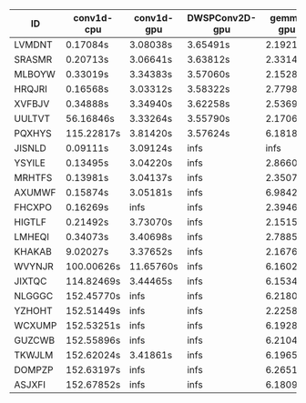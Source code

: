 |ID|conv1d-cpu|conv1d-gpu|DWSPConv2D-gpu|gemm-gpu|avg|
|-|-|-|-|-|-|
|LVMDNT|0.17084s|3.08038s|3.65491s|2.19210s|2.27455s|
|SRASMR|0.20713s|3.06641s|3.63812s|2.33140s|2.31076s|
|MLBOYW|0.33019s|3.34383s|3.57060s|2.15289s|2.34938s|
|HRQJRI|0.16568s|3.03312s|3.58322s|2.77986s|2.39047s|
|XVFBJV|0.34888s|3.34940s|3.62258s|2.53693s|2.46445s|
|UULTVT|56.16846s|3.33264s|3.55790s|2.17069s|16.30742s|
|PQXHYS|115.22817s|3.81420s|3.57624s|6.18184s|32.20011s|
|JISNLD|0.09111s|3.09124s|infs|infs|infs|
|YSYILE|0.13495s|3.04220s|infs|2.86603s|infs|
|MRHTFS|0.13981s|3.04137s|infs|2.35076s|infs|
|AXUMWF|0.15874s|3.05181s|infs|6.98422s|infs|
|FHCXPO|0.16269s|infs|infs|2.39469s|infs|
|HIGTLF|0.21492s|3.73070s|infs|2.15150s|infs|
|LMHEQI|0.34073s|3.40698s|infs|2.78853s|infs|
|KHAKAB|9.02027s|3.37652s|infs|2.16765s|infs|
|WVYNJR|100.00626s|11.65760s|infs|6.16024s|infs|
|JIXTQC|114.82469s|3.44465s|infs|6.15347s|infs|
|NLGGGC|152.45770s|infs|infs|6.21806s|infs|
|YZHOHT|152.51449s|infs|infs|2.22589s|infs|
|WCXUMP|152.53251s|infs|infs|6.19283s|infs|
|GUZCWB|152.55896s|infs|infs|6.21047s|infs|
|TKWJLM|152.62024s|3.41861s|infs|6.19651s|infs|
|DOMPZP|152.63197s|infs|infs|6.26519s|infs|
|ASJXFI|152.67852s|infs|infs|6.18094s|infs|
